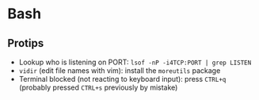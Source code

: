 # Bash

## Protips
- Lookup who is listening on PORT: `lsof -nP -i4TCP:PORT | grep LISTEN`
- `vidir` (edit file names with vim): install the `moreutils` package
- Terminal blocked (not reacting to keyboard input): press `CTRL+q` (probably pressed `CTRL+s` previously by mistake)
